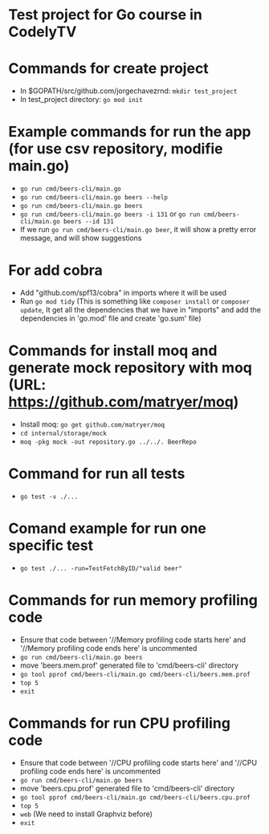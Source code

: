 # Test project for Go course in CodelyTV

# Commands for create project
- In $GOPATH/src/github.com/jorgechavezrnd: `mkdir test_project`
- In test_project directory: `go mod init`

# Example commands for run the app (for use csv repository, modifie main.go)
- `go run cmd/beers-cli/main.go`
- `go run cmd/beers-cli/main.go beers --help`
- `go run cmd/beers-cli/main.go beers`
- `go run cmd/beers-cli/main.go beers -i 131` or `go run cmd/beers-cli/main.go beers --id 131`
- If we run `go run cmd/beers-cli/main.go beer`, it will show a pretty error message, and will show suggestions

# For add cobra
- Add "github.com/spf13/cobra" in imports where it will be used
- Run `go mod tidy` (This is something like `composer install` or `composer update`, It get all the dependencies that we have in "imports" and add the dependencies in 'go.mod' file and create 'go.sum' file)

# Commands for install moq and generate mock repository with moq (URL: https://github.com/matryer/moq)
- Install moq: `go get github.com/matryer/moq`
- `cd internal/storage/mock`
- `moq -pkg mock -out repository.go ../../. BeerRepo`

# Command for run all tests
- `go test -v ./...`

# Comand example for run one specific test
- `go test ./... -run=TestFetchByID/"valid beer"`

# Commands for run memory profiling code
- Ensure that code between '//Memory profiling code starts here' and '//Memory profiling code ends here' is uncommented
- `go run cmd/beers-cli/main.go beers`
- move 'beers.mem.prof' generated file to 'cmd/beers-cli' directory
- `go tool pprof cmd/beers-cli/main.go cmd/beers-cli/beers.mem.prof`
- `top 5`
- `exit`

# Commands for run CPU profiling code
- Ensure that code between '//CPU profiling code starts here' and '//CPU profiling code ends here' is uncommented
- `go run cmd/beers-cli/main.go beers`
- move 'beers.cpu.prof' generated file to 'cmd/beers-cli' directory
- `go tool pprof cmd/beers-cli/main.go cmd/beers-cli/beers.cpu.prof`
- `top 5`
- `web` (We need to install Graphviz before)
- `exit`
